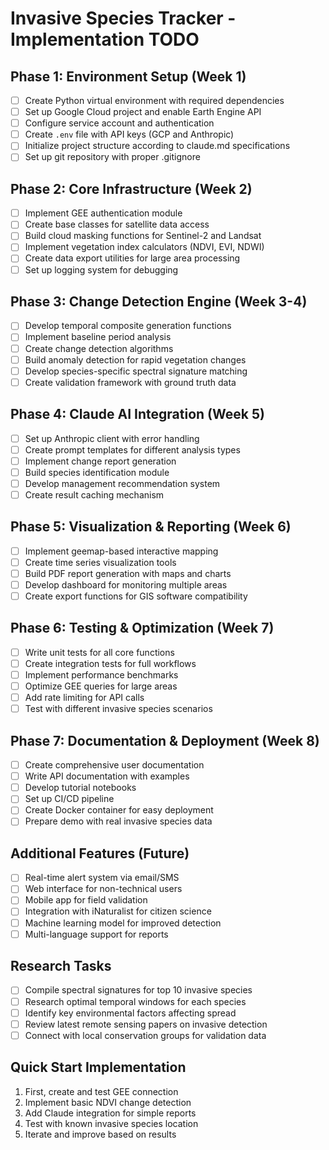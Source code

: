 # Invasive Species Tracker - Implementation TODO

## Phase 1: Environment Setup (Week 1)
- [ ] Create Python virtual environment with required dependencies
- [ ] Set up Google Cloud project and enable Earth Engine API
- [ ] Configure service account and authentication
- [ ] Create `.env` file with API keys (GCP and Anthropic)
- [ ] Initialize project structure according to claude.md specifications
- [ ] Set up git repository with proper .gitignore

## Phase 2: Core Infrastructure (Week 2)
- [ ] Implement GEE authentication module
- [ ] Create base classes for satellite data access
- [ ] Build cloud masking functions for Sentinel-2 and Landsat
- [ ] Implement vegetation index calculators (NDVI, EVI, NDWI)
- [ ] Create data export utilities for large area processing
- [ ] Set up logging system for debugging

## Phase 3: Change Detection Engine (Week 3-4)
- [ ] Develop temporal composite generation functions
- [ ] Implement baseline period analysis
- [ ] Create change detection algorithms
- [ ] Build anomaly detection for rapid vegetation changes
- [ ] Develop species-specific spectral signature matching
- [ ] Create validation framework with ground truth data

## Phase 4: Claude AI Integration (Week 5)
- [ ] Set up Anthropic client with error handling
- [ ] Create prompt templates for different analysis types
- [ ] Implement change report generation
- [ ] Build species identification module
- [ ] Develop management recommendation system
- [ ] Create result caching mechanism

## Phase 5: Visualization & Reporting (Week 6)
- [ ] Implement geemap-based interactive mapping
- [ ] Create time series visualization tools
- [ ] Build PDF report generation with maps and charts
- [ ] Develop dashboard for monitoring multiple areas
- [ ] Create export functions for GIS software compatibility

## Phase 6: Testing & Optimization (Week 7)
- [ ] Write unit tests for all core functions
- [ ] Create integration tests for full workflows
- [ ] Implement performance benchmarks
- [ ] Optimize GEE queries for large areas
- [ ] Add rate limiting for API calls
- [ ] Test with different invasive species scenarios

## Phase 7: Documentation & Deployment (Week 8)
- [ ] Create comprehensive user documentation
- [ ] Write API documentation with examples
- [ ] Develop tutorial notebooks
- [ ] Set up CI/CD pipeline
- [ ] Create Docker container for easy deployment
- [ ] Prepare demo with real invasive species data

## Additional Features (Future)
- [ ] Real-time alert system via email/SMS
- [ ] Web interface for non-technical users
- [ ] Mobile app for field validation
- [ ] Integration with iNaturalist for citizen science
- [ ] Machine learning model for improved detection
- [ ] Multi-language support for reports

## Research Tasks
- [ ] Compile spectral signatures for top 10 invasive species
- [ ] Research optimal temporal windows for each species
- [ ] Identify key environmental factors affecting spread
- [ ] Review latest remote sensing papers on invasive detection
- [ ] Connect with local conservation groups for validation data

## Quick Start Implementation
1. First, create and test GEE connection
2. Implement basic NDVI change detection
3. Add Claude integration for simple reports
4. Test with known invasive species location
5. Iterate and improve based on results